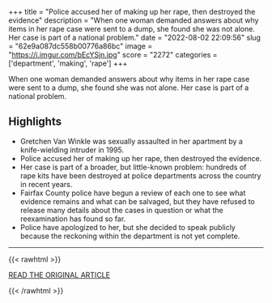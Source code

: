+++
title = "Police accused her of making up her rape, then destroyed the evidence"
description = "When one woman demanded answers about why items in her rape case were sent to a dump, she found she was not alone. Her case is part of a national problem."
date = "2022-08-02 22:09:56"
slug = "62e9a087dc558b00776a86bc"
image = "https://i.imgur.com/bEcYSjn.jpg"
score = "2272"
categories = ['department', 'making', 'rape']
+++

When one woman demanded answers about why items in her rape case were sent to a dump, she found she was not alone. Her case is part of a national problem.

## Highlights

- Gretchen Van Winkle was sexually assaulted in her apartment by a knife-wielding intruder in 1995.
- Police accused her of making up her rape, then destroyed the evidence.
- Her case is part of a broader, but little-known problem: hundreds of rape kits have been destroyed at police departments across the country in recent years.
- Fairfax County police have begun a review of each one to see what evidence remains and what can be salvaged, but they have refused to release many details about the cases in question or what the reexamination has found so far.
- Police have apologized to her, but she decided to speak publicly because the reckoning within the department is not yet complete.

---

{{< rawhtml >}}
  <p class="article-category">
    <a target="_blank" href="https://www.washingtonpost.com/dc-md-va/2022/08/02/rape-kit-evidence-destruction-police/">READ THE ORIGINAL ARTICLE</a>
  </p>
{{< /rawhtml >}}
